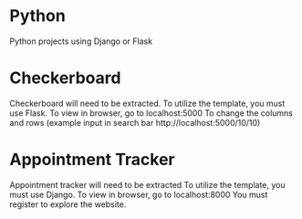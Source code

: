 # Python
Python projects using Django or Flask


# Checkerboard
Checkerboard will need to be extracted.
To utilize the template, you must use Flask.
To view in browser, go to localhost:5000
To change the columns and rows (example input in search bar http://localhost:5000/10/10)



# Appointment Tracker
Appointment tracker will need to be extracted
To utilize the template, you must use Django.
To view in browser, go to localhost:8000
You must register to explore the website.
